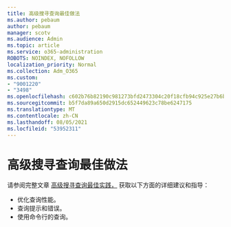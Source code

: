 ```yaml
---
title: 高级搜寻查询最佳做法
ms.author: pebaum
author: pebaum
manager: scotv
ms.audience: Admin
ms.topic: article
ms.service: o365-administration
ROBOTS: NOINDEX, NOFOLLOW
localization_priority: Normal
ms.collection: Adm_O365
ms.custom:
- "9001220"
- "3498"
ms.openlocfilehash: c602b76b82190c981273bfd2473304c20f18cfb94c925e27b6b777cba4a52c40
ms.sourcegitcommit: b5f7da89a650d2915dc652449623c78be6247175
ms.translationtype: MT
ms.contentlocale: zh-CN
ms.lasthandoff: 08/05/2021
ms.locfileid: "53952311"
---
```

# <a name="advanced-hunting-query-best-practices"></a>高级搜寻查询最佳做法

请参阅完整文章 [高级搜寻查询最佳实践，](/windows/security/threat-protection/microsoft-defender-atp/advanced-hunting-best-practices#optimize-query-performance) 获取以下方面的详细建议和指导：
- 优化查询性能。
- 查询提示和错误。
- 使用命令行的查询。


